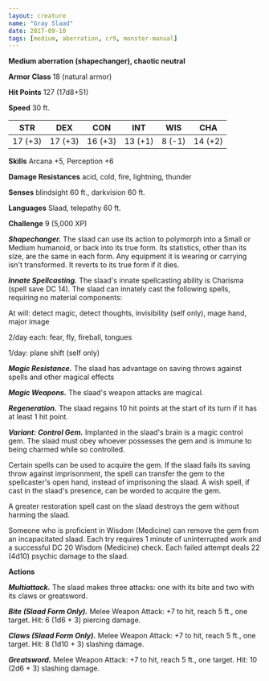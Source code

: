 ```yaml
---
layout: creature
name: "Gray Slaad"
date: 2017-09-10
tags: [medium, aberration, cr9, monster-manual]
---
```


**Medium aberration (shapechanger), chaotic neutral**

**Armor Class** 18 (natural armor)

**Hit Points** 127 (17d8+51)

**Speed** 30 ft.

|   STR   |   DEX   |   CON   |   INT   |   WIS   |   CHA   |
|:-----:|:-----:|:-----:|:-----:|:-----:|:-----:|
| 17 (+3) | 17 (+3) | 16 (+3) | 13 (+1) | 8 (-1) | 14 (+2) |

**Skills** Arcana +5, Perception +6

**Damage Resistances** acid, cold, fire, lightning, thunder

**Senses** blindsight 60 ft., darkvision 60 ft.

**Languages** Slaad, telepathy 60 ft.

**Challenge** 9 (5,000 XP)

***Shapechanger.*** The slaad can use its action to polymorph into a Small or Medium humanoid, or back into its true form. Its statistics, other than its size, are the same in each form. Any equipment it is wearing or carrying isn't transformed. It reverts to its true form if it dies.

***Innate Spellcasting.*** The slaad's innate spellcasting ability is Charisma (spell save DC 14). The slaad can innately cast the following spells, requiring no material components: 

At will: detect magic, detect thoughts, invisibility (self only), mage hand, major image

2/day each: fear, fly, fireball, tongues

1/day: plane shift (self only)

***Magic Resistance.*** The slaad has advantage on saving throws against spells and other magical effects

***Magic Weapons.*** The slaad's weapon attacks are magical.

***Regeneration.*** The slaad regains 10 hit points at the start of its turn if it has at least 1 hit point.

***Variant: Control Gem.*** Implanted in the slaad's brain is a magic control gem. The slaad must obey whoever possesses the gem and is immune to being charmed while so controlled.

Certain spells can be used to acquire the gem. If the slaad fails its saving throw against imprisonment, the spell can transfer the gem to the spellcaster's open hand, instead of imprisoning the slaad. A wish spell, if cast in the slaad's presence, can be worded to acquire the gem.

A greater restoration spell cast on the slaad destroys the gem without harming the slaad.

Someone who is proficient in Wisdom (Medicine) can remove the gem from an incapacitated slaad. Each try requires 1 minute of uninterrupted work and a successful DC 20 Wisdom (Medicine) check. Each failed attempt deals 22 (4d10) psychic damage to the slaad.

**Actions**

***Multiattack.*** The slaad makes three attacks: one with its bite and two with its claws or greatsword.

***Bite (Slaad Form Only).*** Melee Weapon Attack: +7 to hit, reach 5 ft., one target. Hit: 6 (1d6 + 3) piercing damage.

***Claws (Slaad Form Only).*** Melee Weapon Attack: +7 to hit, reach 5 ft., one target. Hit: 8 (1d10 + 3) slashing damage.

***Greatsword.*** Melee Weapon Attack: +7 to hit, reach 5 ft., one target. Hit: 10 (2d6 + 3) slashing damage.

